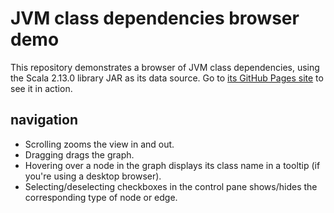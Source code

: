 # JVM class dependencies browser demo

This repository demonstrates a browser of JVM class dependencies,
using the Scala 2.13.0 library JAR as its data source.
Go to [its GitHub Pages site](https://performantdata.github.io/jvm-class-dependencies-demo/) to see it in action.

## navigation
- Scrolling zooms the view in and out.
- Dragging drags the graph.
- Hovering over a node in the graph displays its class name in a tooltip (if you're using a desktop browser).
- Selecting/deselecting checkboxes in the control pane shows/hides the corresponding type of node or edge.
